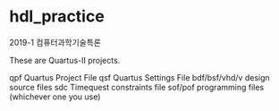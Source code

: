 # hdl_practice
2019-1 컴퓨터과학기술특론

These are Quartus-II projects.

qpf             Quartus Project  File
qsf             Quartus Settings File
bdf/bsf/vhd/v   design source files
sdc             Timequest constraints file
sof/pof         programming files (whichever one you use)
